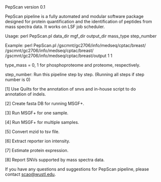 PepScan version 0.1

PepScan pipeline is a fully automated and modular software package designed for protein quantification and the identification of peptides from mass spectra data. It works on LSF job scheduler. 

Usage: perl PepScan.pl data_dir mgf_dir output_dir mass_type step_number


Example: perl PepScan.pl /gscmnt/gc2706/info/medseq/cptac/breast/ /gscmnt/gc2706/info/medseq/cptac/breast/ /gscmnt/gc2706/info/medseq/cptac/breast/output 1 1

type_mass = 0, 1 for phosphoproteome and proteome, respectively. 

step_number: Run this pipeline step by step. (Running all steps if step number is 0)

[1] Use Quilts for the annotation of snvs and in-house script to do annotation of indels. 

[2] Create fasta DB for running MSGF+.

[3] Run MSGF+ for one sample.

[4] Run MSGF+ for multiple samples.

[5] Convert mzid to tsv file.

[6] Extract reporter ion intensity.

[7] Estimate protein expression.

[8] Report SNVs supported by mass spectra data.  
 
If you have any questions and suggestions for PepScan pipeline, please contact scao@wustl.edu. 

